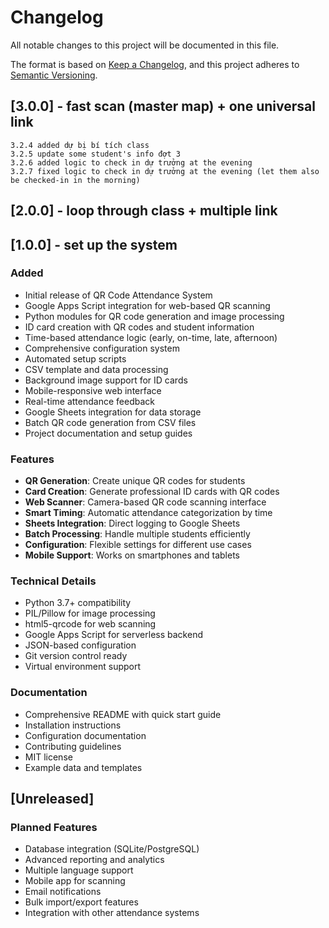 # Changelog

All notable changes to this project will be documented in this file.

The format is based on [Keep a Changelog](https://keepachangelog.com/en/1.0.0/),
and this project adheres to [Semantic Versioning](https://semver.org/spec/v2.0.0.html).


## [3.0.0] - fast scan (master map) + one universal link
    3.2.4 added dự bị bí tích class
    3.2.5 update some student's info đợt 3
    3.2.6 added logic to check in dự trưởng at the evening
    3.2.7 fixed logic to check in dự trưởng at the evening (let them also be checked-in in the morning)
## [2.0.0] - loop through class + multiple link
## [1.0.0] - set up the system

### Added
- Initial release of QR Code Attendance System
- Google Apps Script integration for web-based QR scanning
- Python modules for QR code generation and image processing
- ID card creation with QR codes and student information
- Time-based attendance logic (early, on-time, late, afternoon)
- Comprehensive configuration system
- Automated setup scripts
- CSV template and data processing
- Background image support for ID cards
- Mobile-responsive web interface
- Real-time attendance feedback
- Google Sheets integration for data storage
- Batch QR code generation from CSV files
- Project documentation and setup guides

### Features
- **QR Generation**: Create unique QR codes for students
- **Card Creation**: Generate professional ID cards with QR codes
- **Web Scanner**: Camera-based QR code scanning interface
- **Smart Timing**: Automatic attendance categorization by time
- **Sheets Integration**: Direct logging to Google Sheets
- **Batch Processing**: Handle multiple students efficiently
- **Configuration**: Flexible settings for different use cases
- **Mobile Support**: Works on smartphones and tablets

### Technical Details
- Python 3.7+ compatibility
- PIL/Pillow for image processing
- html5-qrcode for web scanning
- Google Apps Script for serverless backend
- JSON-based configuration
- Git version control ready
- Virtual environment support

### Documentation
- Comprehensive README with quick start guide
- Installation instructions
- Configuration documentation
- Contributing guidelines
- MIT license
- Example data and templates

## [Unreleased]

### Planned Features
- Database integration (SQLite/PostgreSQL)
- Advanced reporting and analytics
- Multiple language support
- Mobile app for scanning
- Email notifications
- Bulk import/export features
- Integration with other attendance systems
